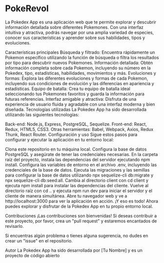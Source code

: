 # PokeRevol

La Pokedex App es una aplicación web que te permite explorar y descubrir información detallada sobre diferentes Pokemones. Con una interfaz intuitiva y atractiva, podrás navegar por una amplia variedad de especies, conocer sus características y aprender sobre sus habilidades, tipos y evoluciones.

Características principales
Búsqueda y filtrado: Encuentra rápidamente un Pokemon específico utilizando la función de búsqueda o filtra los resultados por tipo para descubrir nuevos Pokemones.
Información detallada: Obtén información completa sobre cada Pokemon, incluyendo su número en la Pokedex, tipo, estadísticas, habilidades, movimientos y más.
Evoluciones y formas: Explora las diferentes evoluciones y formas de cada Pokemon, incluyendo sus condiciones de evolución y las diferencias en apariencia y estadísticas.
Equipo de batalla: Crea tu equipo de batalla ideal seleccionando tus Pokemones favoritos y guarda la información para futuras referencias.
Interfaz amigable y atractiva: Disfruta de una experiencia de usuario fluida y agradable con una interfaz moderna y bien diseñada.
Tecnologías utilizadas
La Pokedex App ha sido desarrollada utilizando las siguientes tecnologías:

Back-end: Node.js, Express, PostgreSQL, Sequelize.
Front-end: React, Redux, HTML5, CSS3.
Otras herramientas: Babel, Webpack, Axios, Redux Thunk, React Router.
Configuración y uso
Sigue estos pasos para configurar y ejecutar la aplicación en tu entorno local:

Clona este repositorio en tu máquina local.
Configura la base de datos PostgreSQL y asegúrate de tener las credenciales necesarias.
En la carpeta raíz del proyecto, instala las dependencias del servidor ejecutando npm install.
Configura las variables de entorno en el archivo .env, incluyendo las credenciales de la base de datos.
Ejecuta las migraciones y las semillas para configurar la base de datos utilizando npx sequelize-cli db:migrate y npx sequelize-cli db:seed:all.
Cambia al directorio client con cd client y ejecuta npm install para instalar las dependencias del cliente.
Vuelve al directorio raíz con cd .. y ejecuta npm run dev para iniciar el servidor y el cliente de manera simultánea.
Abre tu navegador web y ve a http://localhost:3000 para ver la aplicación en acción.
¡Y eso es todo! Ahora puedes explorar y disfrutar de la Pokedex App en tu propio entorno local.

Contribuciones
¡Las contribuciones son bienvenidas! Si deseas contribuir a este proyecto, por favor, crea un "pull request" y estaremos encantados de revisarlo.

Si encuentras algún problema o tienes alguna sugerencia, no dudes en crear un "issue" en el repositorio.

Autor
La Pokedex App ha sido desarrollada por [Tu Nombre] y es un proyecto de código abierto 
